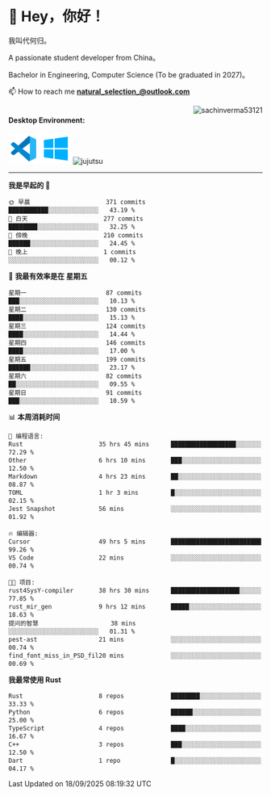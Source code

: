 # 👋 Hey，你好！

我叫代何归。

A passionate student developer from China。

Bachelor in Engineering, Computer Science (To be graduated in 2027)。

📫 How to reach me **natural_selection_@outlook.com**

<div style="display: flex; justify-content: space-between; align-items: flex-start;">
  <div>
    <h4>Desktop Environment: </h4>
    <span>
      <img style="margin: auto;" src="https://raw.githubusercontent.com/sachinverma53121/sachinverma53121/master/icons/vsc.png" alt=vs width="60" height="60"/>
      <img style="margin: auto;" src="https://raw.githubusercontent.com/sachinverma53121/sachinverma53121/master/icons/win10.png" alt=windows10 width="60" height="60"/>
      <img style="margin: auto;" src="https://img2023.cnblogs.com/blog/3292968/202505/3292968-20250515084111916-1835883071.png" alt=jujutsu width="60" height="60"/>
    </span>
  </div>
  <div>
    <img style="margin: auto;" src=https://github-readme-stats.vercel.app/api?username=Natural-selection1&show_icons=true alt=sachinverma53121 />
  </div>
</div>

---

<!--START_SECTION:waka-->
**我是早起的 🐤** 

```text
🌞 早晨                     371 commits         ███████████░░░░░░░░░░░░░░   43.19 % 
🌆 白天                     277 commits         ████████░░░░░░░░░░░░░░░░░   32.25 % 
🌃 傍晚                     210 commits         ██████░░░░░░░░░░░░░░░░░░░   24.45 % 
🌙 晚上                     1 commits           ░░░░░░░░░░░░░░░░░░░░░░░░░   00.12 % 
```
📅 **我最有效率是在 星期五** 

```text
星期一                      87 commits          ███░░░░░░░░░░░░░░░░░░░░░░   10.13 % 
星期二                      130 commits         ████░░░░░░░░░░░░░░░░░░░░░   15.13 % 
星期三                      124 commits         ████░░░░░░░░░░░░░░░░░░░░░   14.44 % 
星期四                      146 commits         ████░░░░░░░░░░░░░░░░░░░░░   17.00 % 
星期五                      199 commits         ██████░░░░░░░░░░░░░░░░░░░   23.17 % 
星期六                      82 commits          ██░░░░░░░░░░░░░░░░░░░░░░░   09.55 % 
星期日                      91 commits          ███░░░░░░░░░░░░░░░░░░░░░░   10.59 % 
```


📊 **本周消耗时间** 

```text
💬 编程语言: 
Rust                     35 hrs 45 mins      ██████████████████░░░░░░░   72.29 % 
Other                    6 hrs 10 mins       ███░░░░░░░░░░░░░░░░░░░░░░   12.50 % 
Markdown                 4 hrs 23 mins       ██░░░░░░░░░░░░░░░░░░░░░░░   08.87 % 
TOML                     1 hr 3 mins         █░░░░░░░░░░░░░░░░░░░░░░░░   02.15 % 
Jest Snapshot            56 mins             ░░░░░░░░░░░░░░░░░░░░░░░░░   01.92 % 

🔥 编辑器: 
Cursor                   49 hrs 5 mins       █████████████████████████   99.26 % 
VS Code                  22 mins             ░░░░░░░░░░░░░░░░░░░░░░░░░   00.74 % 

🐱‍💻 项目: 
rust4SysY-compiler       38 hrs 30 mins      ███████████████████░░░░░░   77.85 % 
rust_mir_gen             9 hrs 12 mins       █████░░░░░░░░░░░░░░░░░░░░   18.63 % 
提问的智慧                    38 mins             ░░░░░░░░░░░░░░░░░░░░░░░░░   01.31 % 
pest-ast                 21 mins             ░░░░░░░░░░░░░░░░░░░░░░░░░   00.74 % 
find_font_miss_in_PSD_fil20 mins             ░░░░░░░░░░░░░░░░░░░░░░░░░   00.69 % 
```

**我最常使用 Rust** 

```text
Rust                     8 repos             ████████░░░░░░░░░░░░░░░░░   33.33 % 
Python                   6 repos             ██████░░░░░░░░░░░░░░░░░░░   25.00 % 
TypeScript               4 repos             ████░░░░░░░░░░░░░░░░░░░░░   16.67 % 
C++                      3 repos             ███░░░░░░░░░░░░░░░░░░░░░░   12.50 % 
Dart                     1 repo              █░░░░░░░░░░░░░░░░░░░░░░░░   04.17 % 
```




 Last Updated on 18/09/2025 08:19:32 UTC
<!--END_SECTION:waka-->
